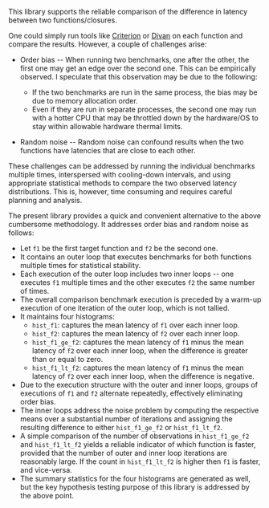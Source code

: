 This library supports the reliable comparison of the difference in latency between two functions/closures.

One could simply run tools like [Criterion](https://crates.io/crates/criterion) or [Divan](https://crates.io/crates/divan) on each function and compare the results. However, a couple of challenges arise:

- Order bias -- When running two benchmarks, one after the other, the first one may get an edge over the second one. This can be empirically observed. I speculate that this observation may be due to the following:

  - If the two benchmarks are run in the same process, the bias may be due to memory allocation order.
  - Even if they are run in separate processes, the second one may run with a hotter CPU that may be throttled down by the hardware/OS to stay within allowable hardware thermal limits.

- Random noise -- Random noise can confound results when the two functions have latencies that are close to each other.

These challenges can be addressed by running the individual benchmarks multiple times, interspersed with cooling-down intervals, and using appropriate statistical methods to compare the two observed latency distributions. This is, however, time consuming and requires careful planning and analysis.

The present library provides a quick and convenient alternative to the above cumbersome methodology. It addresses order bias and random noise as follows:

- Let `f1` be the first target function and `f2` be the second one.
- It contains an outer loop that executes benchmarks for both functions multiple times for statistical stability.
- Each execution of the outer loop includes two inner loops -- one executes `f1` multiple times and the other executes `f2` the same number of times.
- The overall comparison benchmark execution is preceded by a warm-up execution of one iteration of the outer loop, which is not tallied.
- It maintains four histograms:
  - `hist_f1`: captures the mean latency of `f1` over each inner loop.
  - `hist_f2`: captures the mean latency of `f2` over each inner loop.
  - `hist_f1_ge_f2`: captures the mean latency of `f1` minus the mean latency of `f2` over each inner loop, when the difference is greater than or equal to zero.
  - `hist_f1_lt_f2`: captures the mean latency of `f1` minus the mean latency of `f2` over each inner loop, when the difference is negative.
- Due to the execution structure with the outer and inner loops, groups of executions of `f1` and `f2` alternate repeatedly, effectively eliminating order bias.
- The inner loops address the noise problem by computing the respective means over a substantial number of iterations and assigning the resulting difference to either `hist_f1_ge_f2` or `hist_f1_lt_f2`.
- A simple comparison of the number of observations in `hist_f1_ge_f2` and `hist_f1_lt_f2` yields a reliable indicator of which function is faster, provided that the number of outer and inner loop iterations are reasonably large. If the count in `hist_f1_lt_f2` is higher then `f1` is faster, and vice-versa.
- The summary statistics for the four histograms are generated as well, but the key hypothesis testing purpose of this library is addressed by the above point.
